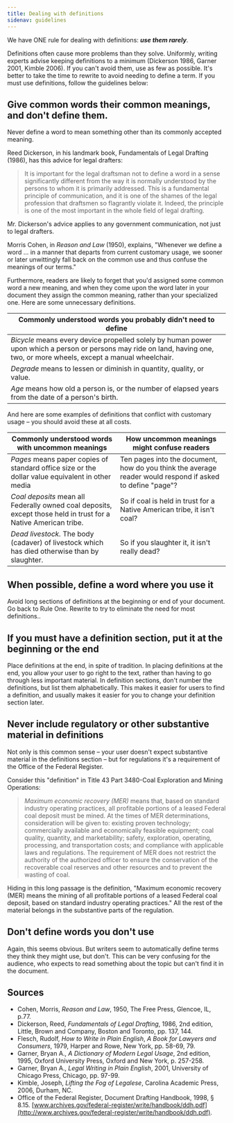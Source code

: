 ```yaml
---
title: Dealing with definitions
sidenav: guidelines
---
```


We have ONE rule for dealing with definitions: _**use them rarely**_.

Definitions often cause more problems than they solve. Uniformly, writing experts advise keeping definitions to a minimum (Dickerson 1986, Garner 2001, Kimble 2006). If you can't avoid them, use as few as possible. It's better to take the time to rewrite to avoid needing to define a term. If you must use definitions, follow the guidelines below:

## Give common words their common meanings, and don't define them.

Never define a word to mean something other than its commonly accepted meaning.

Reed Dickerson, in his landmark book, Fundamentals of Legal Drafting (1986), has this advice for legal drafters:

> It is important for the legal draftsman not to define a word in a sense significantly different from the way it is normally understood by the persons to whom it is primarily addressed. This is a fundamental principle of communication, and it is one of the shames of the legal profession that draftsmen so flagrantly violate it. Indeed, the principle is one of the most important in the whole field of legal drafting.

Mr. Dickerson's advice applies to any government communication, not just to legal drafters.

Morris Cohen, in _Reason and Law_ (1950), explains, "Whenever we define a word ... in a manner that departs from current customary usage, we sooner or later unwittingly fall back on the common use and thus confuse the meanings of our terms."

Furthermore, readers are likely to forget that you'd assigned some common word a new meaning, and when they come upon the word later in your document they assign the common meaning, rather than your specialized one. Here are some unnecessary definitions.

| Commonly understood words you probably didn't need to define
| --------------------------------------------------------------------------------------------------------------------------------------------------------------------------
| _Bicycle_ means every device propelled solely by human power upon which a person or persons may ride on land, having one, two, or more wheels, except a manual wheelchair.
| _Degrade_ means to lessen or diminish in quantity, quality, or value.
| _Age_ means how old a person is, or the number of elapsed years from the date of a person's birth.

And here are some examples of definitions that conflict with customary usage – you should avoid these at all costs.

Commonly understood words with uncommon meanings                                                                | How uncommon meanings might confuse readers
--------------------------------------------------------------------------------------------------------------- | ---------------------------------------------------------------------------------------------------------
_Pages_ means paper copies of standard office size or the dollar value equivalent in other media                | Ten pages into the document, how do you think the average reader would respond if asked to define "page"?
_Coal deposits_ mean all Federally owned coal deposits, except those held in trust for a Native American tribe. | So if coal is held in trust for a Native American tribe, it isn't coal?
_Dead livestock._ The body (cadaver) of livestock which has died otherwise than by slaughter.                   | So if you slaughter it, it isn't really dead?

## When possible, define a word where you use it

Avoid long sections of definitions at the beginning or end of your document. Go back to Rule One. Rewrite to try to eliminate the need for most definitions..

## If you must have a definition section, put it at the beginning or the end

Place definitions at the end, in spite of tradition. In placing definitions at the end, you allow your user to go right to the text, rather than having to go through less important material. In definition sections, don't number the definitions, but list them alphabetically. This makes it easier for users to find a definition, and usually makes it easier for you to change your definition section later.

## Never include regulatory or other substantive material in definitions

Not only is this common sense – your user doesn't expect substantive material in the definitions section – but for regulations it's a requirement of the Office of the Federal Register.

Consider this "definition" in Title 43 Part 3480-Coal Exploration and Mining Operations:

> _Maximum economic recovery (MER)_ means that, based on standard industry operating practices, all profitable portions of a leased Federal coal deposit must be mined. At the times of MER determinations, consideration will be given to: existing proven technology; commercially available and economically feasible equipment; coal quality, quantity, and marketability; safety, exploration, operating, processing, and transportation costs; and compliance with applicable laws and regulations. The requirement of MER does not restrict the authority of the authorized officer to ensure the conservation of the recoverable coal reserves and other resources and to prevent the wasting of coal.

Hiding in this long passage is the definition, "Maximum economic recovery (MER) means the mining of all profitable portions of a leased Federal coal deposit, based on standard industry operating practices." All the rest of the material belongs in the substantive parts of the regulation.

## Don't define words you don't use

Again, this seems obvious. But writers seem to automatically define terms they think they might use, but don't. This can be very confusing for the audience, who expects to read something about the topic but can't find it in the document.

## Sources

- Cohen, Morris, _Reason and Law_, 1950, The Free Press, Glencoe, IL, p.77.
- Dickerson, Reed, _Fundamentals of Legal Drafting_, 1986, 2nd edition, Little, Brown and Company, Boston and Toronto, pp. 137, 144.
- Flesch, Rudolf, _How to Write in Plain English_, _A Book for Lawyers and Consumers_, 1979, Harper and Rowe, New York, pp. 58-69, 79.
- Garner, Bryan A., _A Dictionary of Modern Legal Usage_, 2nd edition, 1995, Oxford University Press, Oxford and New York, p. 257-258.
- Garner, Bryan A., _Legal Writing in Plain English_, 2001, University of Chicago Press, Chicago, pp. 97-99.
- Kimble, Joseph, _Lifting the Fog of Legalese_, Carolina Academic Press, 2006, Durham, NC.
- Office of the Federal Register, Document Drafting Handbook, 1998, § 8.15\. [www.archives.gov/federal-register/write/handbook/ddh.pdf](http://www.archives.gov/federal-register/write/handbook/ddh.pdf).
